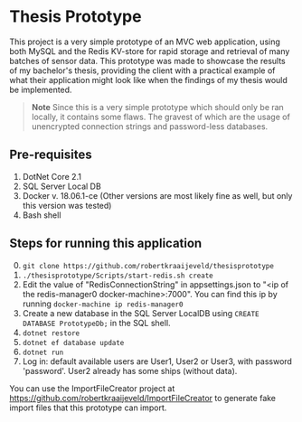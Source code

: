 Thesis Prototype
========================

This project is a very simple prototype of an MVC web application, using both MySQL and the Redis KV-store for rapid storage and retrieval of many batches of sensor data. This prototype was made to showcase the results of my bachelor's thesis, providing the client with a practical example of what their application might look like when the findings of my thesis would be implemented.

> __Note__
> Since this is a very simple prototype which should only be ran locally, it contains some flaws. The gravest of which are the usage of unencrypted connection strings and password-less databases. 

Pre-requisites
-----------------------------------------
1. DotNet Core 2.1
2. SQL Server Local DB
3. Docker v. 18.06.1-ce (Other versions are most likely fine as well, but only this version was tested)
4. Bash shell

Steps for running this application
-----------------------------------------
0. `git clone https://github.com/robertkraaijeveld/thesisprototype`
1. `./thesisprototype/Scripts/start-redis.sh create`
2. Edit the value of "RedisConnectionString" in appsettings.json to "&lt;ip of the redis-manager0 docker-machine&gt;:7000". You can find this ip by running `docker-machine ip redis-manager0`
3. Create a new database in the SQL Server LocalDB using `CREATE DATABASE PrototypeDb;` in the SQL shell.
4. `dotnet restore`
5. `dotnet ef database update`
6. `dotnet run`
7. Log in: default available users are User1, User2 or User3, with password 'password'. User2  already has some ships (without data).

You can use the ImportFileCreator project at https://github.com/robertkraaijeveld/ImportFileCreator to generate fake import files that this prototype can import. 
